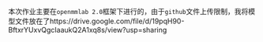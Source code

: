 本次作业主要在`openmmlab 2.0`框架下进行的，由于`github`文件上传限制，我将模型文件放在了https://drive.google.com/file/d/19pqH90-BftxrYUxvQgcIaaukQ2A1xq8s/view?usp=sharing